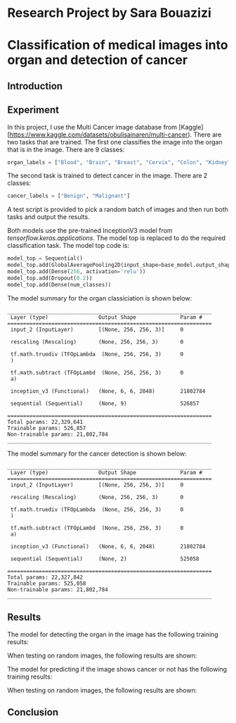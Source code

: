 # Research Project by Sara Bouazizi
# Classification of medical images into organ and detection of cancer

## Introduction

## Experiment

In this project, I use the Multi Cancer image database from [Kaggle][https://www.kaggle.com/datasets/obulisainaren/multi-cancer).
There are two tasks that are trained. The first one classifies the image into the organ that is in the image. There are 9 classes: 
```python
organ_labels = ["Blood", "Brain", "Breast", "Cervix", "Colon", "Kidney", "Lung", "Lymph", "Mouth"]
```

The second task is trained to detect cancer in the image. There are 2 classes:
```python
cancer_labels = ["Benign", "Malignant"]
```

A test script is provided to pick a random batch of images and then run both tasks and output the results.

Both models use the pre-trained InceptionV3 model from *tensorflow.keras.applications*.
The model top is replaced to do the required classification task. The model top code is:
```python
model_top = Sequential()
model_top.add(GlobalAveragePooling2D(input_shape=base_model.output_shape[1:], data_format=None)),
model_top.add(Dense(256, activation='relu'))
model_top.add(Dropout(0.2))
model_top.add(Dense(num_classes))
```

The model summary for the organ classiciation is shown below:
```
_________________________________________________________________
 Layer (type)                Output Shape              Param #
=================================================================
 input_2 (InputLayer)        [(None, 256, 256, 3)]     0

 rescaling (Rescaling)       (None, 256, 256, 3)       0

 tf.math.truediv (TFOpLambda  (None, 256, 256, 3)      0
 )

 tf.math.subtract (TFOpLambd  (None, 256, 256, 3)      0
 a)

 inception_v3 (Functional)   (None, 6, 6, 2048)        21802784

 sequential (Sequential)     (None, 9)                 526857

=================================================================
Total params: 22,329,641
Trainable params: 526,857
Non-trainable params: 21,802,784
_________________________________________________________________
```

The model summary for the cancer detection is shown below:
```
_________________________________________________________________
 Layer (type)                Output Shape              Param #
=================================================================
 input_2 (InputLayer)        [(None, 256, 256, 3)]     0

 rescaling (Rescaling)       (None, 256, 256, 3)       0

 tf.math.truediv (TFOpLambda  (None, 256, 256, 3)      0
 )

 tf.math.subtract (TFOpLambd  (None, 256, 256, 3)      0
 a)

 inception_v3 (Functional)   (None, 6, 6, 2048)        21802784

 sequential (Sequential)     (None, 2)                 525058

=================================================================
Total params: 22,327,842
Trainable params: 525,058
Non-trainable params: 21,802,784
_________________________________________________________________
```

## Results

The model for detecting the organ in the image has the following training results:
>> 
When testing on random images, the following results are shown:
>> 

The model for predicting if the image shows cancer or not has the following training results:
>> 
When testing on random images, the following results are shown:
>> 

## Conclusion


